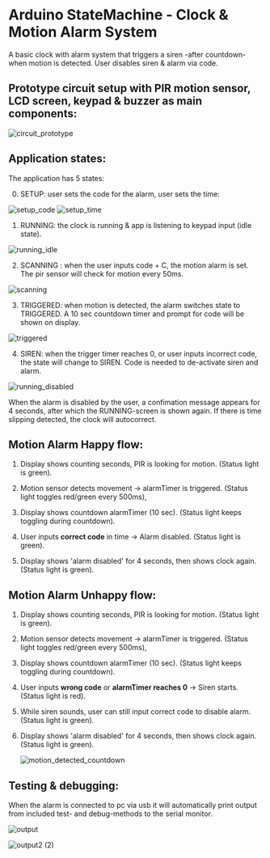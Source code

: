 
# Arduino StateMachine - Clock & Motion Alarm System

A basic clock with alarm system that triggers a siren -after countdown- when motion is detected.
User disables siren & alarm via code.


## Prototype circuit setup with PIR motion sensor, LCD screen, keypad & buzzer as main components:

![circuit_prototype](https://github.com/CityTropes/Arduino_StateMachine_Clock_With_Motion_Alarm_System/assets/84394352/6a16e0f8-705d-426d-9070-ce1cce13757e)


## Application states:

The application has 5 states:

0. SETUP: user sets the code for the alarm, user sets the time:
     
![setup_code](https://github.com/CityTropes/Arduino_StateMachine_Clock_With_Motion_Alarm_System/assets/84394352/ee954be5-41bf-41c2-a564-87dc30108f15)
![setup_time](https://github.com/CityTropes/Arduino_StateMachine_Clock_With_Motion_Alarm_System/assets/84394352/ba7f69a0-1a98-446c-8555-889f8c1bb998)


1. RUNNING: the clock is running & app is listening to keypad input (idle state).

 ![running_idle](https://github.com/CityTropes/Arduino_StateMachine_Clock_With_Motion_Alarm_System/assets/84394352/7364fa8b-6f09-4f49-85cf-1fb87e2e03af)


2. SCANNING : when the user inputs code + C, the motion alarm is set. The pir sensor will check for motion every 50ms.

![scanning](https://github.com/CityTropes/Arduino_StateMachine_Clock_With_Motion_Alarm_System/assets/84394352/e97ec30c-01c6-4498-bd50-ecb7c9d4bb08)


3. TRIGGERED: when motion is detected, the alarm switches state to TRIGGERED. A 10 sec countdown timer and prompt for code will be shown on display.

![triggered](https://github.com/CityTropes/Arduino_StateMachine_Clock_With_Motion_Alarm_System/assets/84394352/88a1d1ed-d424-4c74-9c97-f90577a4c9da)


4. SIREN: when the trigger timer reaches 0, or user inputs incorrect code, the state will change to SIREN. Code is needed to de-activate siren and alarm.

![running_disabled](https://github.com/CityTropes/Arduino_StateMachine_Clock_With_Motion_Alarm_System/assets/84394352/135762f7-4610-4dd3-bd75-e994f9e26a42)

When the alarm is disabled by the user, a confimation message appears for 4 seconds, after which the RUNNING-screen is shown again.
If there is time slipping detected, the clock will autocorrect.



## Motion Alarm Happy flow:

1. Display shows counting seconds, PIR is looking for motion.
   (Status light is green).
   
2. Motion sensor detects movement -> alarmTimer is triggered.
   (Status light toggles red/green every 500ms),

3. Display shows countdown alarmTimer (10 sec).
   (Status light keeps toggling during countdown).

4. User inputs **correct code** in time -> Alarm disabled.
   (Status light is green).

5. Display shows 'alarm disabled' for 4 seconds, then shows clock again.
   (Status light is green).


## Motion Alarm Unhappy flow:

1. Display shows counting seconds, PIR is looking for motion.
   (Status light is green).
   
2. Motion sensor detects movement -> alarmTimer is triggered.
   (Status light toggles red/green every 500ms),

3. Display shows countdown alarmTimer (10 sec).
   (Status light keeps toggling during countdown).

4. User inputs **wrong code** or **alarmTimer reaches 0** -> Siren starts.
   (Status light is red).

5. While siren sounds, user can still input correct code to disable alarm.
   (Status light is green).

6. Display shows 'alarm disabled' for 4 seconds, then shows clock again.
   (Status light is green).

   ![motion_detected_countdown](https://github.com/CityTropes/Arduino_Motion_Alarm_System/assets/84394352/172f0ab8-bd34-42bc-a554-9691d3ab465c)


## Testing & debugging:

When the alarm is connected to pc via usb it will automatically print output from included test- and debug-methods to the serial monitor.

![output](https://github.com/CityTropes/Arduino_StateMachine_Clock_With_Motion_Alarm_System/assets/84394352/a5dd2cc8-050e-4d47-885c-a92eaaff0c8d)


![output2 (2)](https://github.com/CityTropes/Arduino_StateMachine_Clock_With_Motion_Alarm_System/assets/84394352/5c971d27-5ce5-4e14-9745-cf442032387c)
